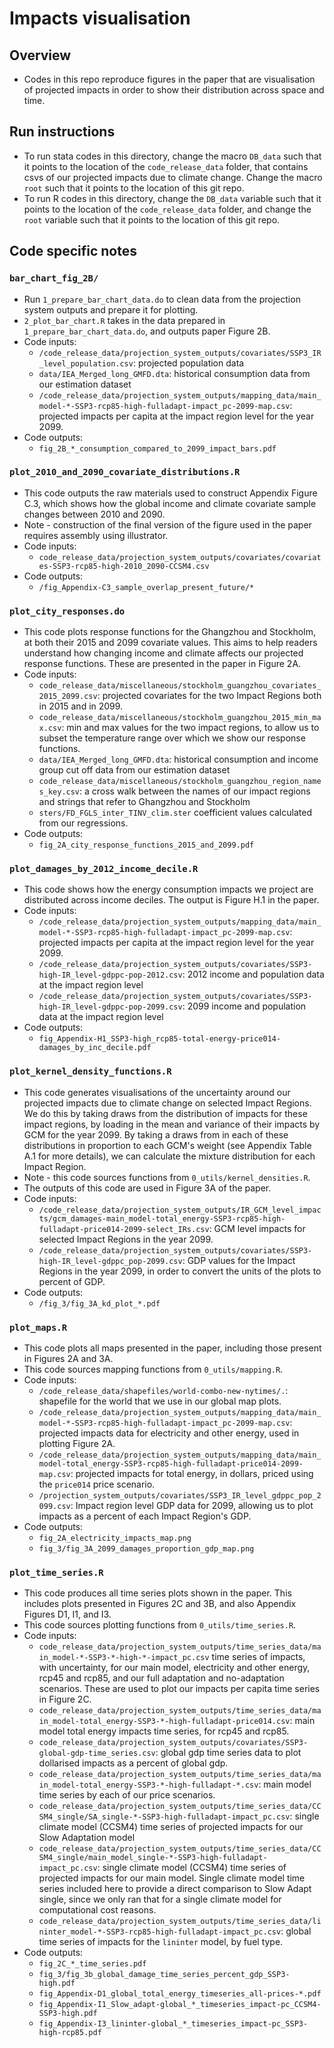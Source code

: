 # Impacts visualisation

## Overview 
- Codes in this repo reproduce figures in the paper that are visualisation of projected impacts in order to show their distribution across space and time. 

## Run instructions
- To run stata codes in this directory, change the macro `DB_data` such that it points to the location of the `code_release_data` folder, that contains csvs of our projected impacts due to climate change. Change the macro `root` such that it points to the location of this git repo. 
- To run R codes in this directory, change the `DB_data` variable such that it points to the location of the `code_release_data` folder, and change the `root` variable  such that it points to the location of this git repo. 

## Code specific notes

### `bar_chart_fig_2B/`
- Run `1_prepare_bar_chart_data.do` to clean data from the projection system outputs and prepare it for plotting. 
- `2_plot_bar_chart.R` takes in the data prepared in `1_prepare_bar_chart_data.do`, and outputs paper Figure 2B. 
- Code inputs:
	- `/code_release_data/projection_system_outputs/covariates/SSP3_IR_level_population.csv`: projected population data
	- `data/IEA_Merged_long_GMFD.dta`: historical consumption data from our estimation dataset
	- `/code_release_data/projection_system_outputs/mapping_data/main_model-*-SSP3-rcp85-high-fulladapt-impact_pc-2099-map.csv`: projected impacts per capita at the impact region level for the year 2099.
- Code outputs: 
	- `fig_2B_*_consumption_compared_to_2099_impact_bars.pdf`

### `plot_2010_and_2090_covariate_distributions.R`
- This code outputs the raw materials used to construct Appendix Figure C.3, which shows how the global income and climate covariate sample changes between 2010 and 2090.
- Note - construction of the final version of the figure used in the paper requires assembly using illustrator.
- Code inputs:
	- `code_release_data/projection_system_outputs/covariates/covariates-SSP3-rcp85-high-2010_2090-CCSM4.csv`
- Code outputs: 
	- `/fig_Appendix-C3_sample_overlap_present_future/*`

### `plot_city_responses.do`
- This code plots response functions for the Ghangzhou and Stockholm, at both their 2015 and 2099 covariate values. This aims to help readers understand how changing income and climate affects our projected response functions. These are presented in the paper in Figure 2A. 
- Code inputs:
	- `code_release_data/miscellaneous/stockholm_guangzhou_covariates_2015_2099.csv`: projected covariates for the two Impact Regions both in 2015 and in 2099. 
	- `code_release_data/miscellaneous/stockholm_guangzhou_2015_min_max.csv`: min and max values for the two impact regions, to allow us to subset the temperature range over which we show our response functions. 
	- `data/IEA_Merged_long_GMFD.dta`: historical consumption and income group cut off data from our estimation dataset
	- `code_release_data/miscellaneous/stockholm_guangzhou_region_names_key.csv`: a cross walk between the names of our impact regions and strings that refer to Ghangzhou and Stockholm
	- `sters/FD_FGLS_inter_TINV_clim.ster` coefficient values calculated from our regressions. 
- Code outputs: 
	- `fig_2A_city_response_functions_2015_and_2099.pdf`

### `plot_damages_by_2012_income_decile.R`
- This code shows how the energy consumption impacts we project are distributed across income deciles. The output is Figure H.1 in the paper. 
- Code inputs:
	- `/code_release_data/projection_system_outputs/mapping_data/main_model-*-SSP3-rcp85-high-fulladapt-impact_pc-2099-map.csv`: projected impacts per capita at the impact region level for the year 2099.
	- `/code_release_data/projection_system_outputs/covariates/SSP3-high-IR_level-gdppc-pop-2012.csv`: 2012 income and population data at the impact region level
	- `/code_release_data/projection_system_outputs/covariates/SSP3-high-IR_level-gdppc-pop-2099.csv`: 2099 income and population data at the impact region level
- Code outputs: 
	- `fig_Appendix-H1_SSP3-high_rcp85-total-energy-price014-damages_by_inc_decile.pdf`

### `plot_kernel_density_functions.R`
- This code generates visualisations of the uncertainty around our projected impacts due to climate change on selected Impact Regions. We do this by taking draws from the distribution of impacts for these impact regions, by loading in the mean and variance of their impacts by GCM for the year 2099. By taking a draws from in each of these distributions in proportion to each GCM's weight (see Appendix Table A.1 for more details), we can calculate the mixture distribution for each Impact Region. 
- Note - this code sources functions from `0_utils/kernel_densities.R`. 
- The outputs of this code are used in Figure 3A of the paper.
- Code inputs:
	- `/code_release_data/projection_system_outputs/IR_GCM_level_impacts/gcm_damages-main_model-total_energy-SSP3-rcp85-high-fulladapt-price014-2099-select_IRs.csv`: GCM level impacts for selected Impact Regions in the year 2099. 
	- `/code_release_data/projection_system_outputs/covariates/SSP3-high-IR_level-gdppc_pop-2099.csv`: GDP values for the Impact Regions in the year 2099, in order to convert the units of the plots to percent of GDP. 
- Code outputs: 
	- `/fig_3/fig_3A_kd_plot_*.pdf`

### `plot_maps.R`
- This code plots all maps presented in the paper, including those present in Figures 2A and 3A. 
- This code sources mapping functions from `0_utils/mapping.R`. 
- Code inputs:
	- `/code_release_data/shapefiles/world-combo-new-nytimes/.`: shapefile for the world that we use in our global map plots. 
	- `/code_release_data/projection_system_outputs/mapping_data/main_model-*-SSP3-rcp85-high-fulladapt-impact_pc-2099-map.csv`: projected impacts data for electricity and other energy, used in plotting Figure 2A. 
	- `/code_release_data/projection_system_outputs/mapping_data/main_model-total_energy-SSP3-rcp85-high-fulladapt-price014-2099-map.csv`: projected impacts for total energy, in dollars, priced using the `price014` price scenario.
	- `/projection_system_outputs/covariates/SSP3_IR_level_gdppc_pop_2099.csv`: Impact region level GDP data for 2099, allowing us to plot impacts as a percent of each Impact Region's GDP.
- Code outputs: 
	- `fig_2A_electricity_impacts_map.png`
	- `fig_3/fig_3A_2099_damages_proportion_gdp_map.png`
	
### `plot_time_series.R`
- This code produces all time series plots shown in the paper. This includes plots presented in Figures 2C and 3B, and also Appendix Figures D1, I1, and I3. 
- This code sources plotting functions from `0_utils/time_series.R`. 
- Code inputs:
	- `code_release_data/projection_system_outputs/time_series_data/main_model-*-SSP3-*-high-*-impact_pc.csv` time series of impacts, with uncertainty, for our main model, electricity and other energy, rcp45 and rcp85, and our full adaptation and no-adaptation scenarios. These are used to plot our impacts per capita time series in Figure 2C.
	- `code_release_data/projection_system_outputs/time_series_data/main_model-total_energy-SSP3-*-high-fulladapt-price014.csv`: main model total energy impacts time series, for rcp45 and rcp85. 
	- `code_release_data/projection_system_outputs/covariates/SSP3-global-gdp-time_series.csv`: global gdp time series data to plot dollarised impacts as a percent of global gdp. 
	- `code_release_data/projection_system_outputs/time_series_data/main_model-total_energy-SSP3-*-high-fulladapt-*.csv`: main model time series by each of our price scenarios. 
	- `code_release_data/projection_system_outputs/time_series_data/CCSM4_single/SA_single-*-SSP3-high-fulladapt-impact_pc.csv`: single climate model (CCSM4) time series of projected impacts for our Slow Adaptation model
	- `code_release_data/projection_system_outputs/time_series_data/CCSM4_single/main_model_single-*-SSP3-high-fulladapt-impact_pc.csv`: single climate model (CCSM4) time series of projected impacts for our main model. Single climate model time series included here to provide a direct comparison to Slow Adapt single, since we only ran that for a single climate model for computational cost reasons. 
	- `code_release_data/projection_system_outputs/time_series_data/lininter_model-*-SSP3-rcp85-high-fulladapt-impact_pc.csv`: global time series of impacts for the `lininter` model, by fuel type. 
- Code outputs: 
	- `fig_2C_*_time_series.pdf`
	- `fig_3/fig_3b_global_damage_time_series_percent_gdp_SSP3-high.pdf`
	- `fig_Appendix-D1_global_total_energy_timeseries_all-prices-*.pdf`
	- `fig_Appendix-I1_Slow_adapt-global_*_timeseries_impact-pc_CCSM4-SSP3-high.pdf`
	- `fig_Appendix-I3_lininter-global_*_timeseries_impact-pc_SSP3-high-rcp85.pdf`
	

